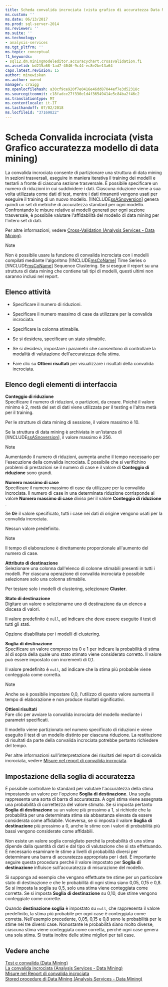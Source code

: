 ```yaml
---
title: Scheda convalida incrociata (vista grafico di accuratezza Data Mining) | Microsoft Docs
ms.custom: ''
ms.date: 06/13/2017
ms.prod: sql-server-2014
ms.reviewer: ''
ms.suite: ''
ms.technology:
- analysis-services
ms.tgt_pltfrm: ''
ms.topic: conceptual
f1_keywords:
- sql12.dm.miningmodeleditor.accuracychart.crossvalidation.f1
ms.assetid: bd215a68-1ad7-4046-9c44-ec8e2be13a64
caps.latest.revision: 15
author: minewiskan
ms.author: owend
manager: craigg
ms.openlocfilehash: a30cf9ce920f7e0416e46dd87044ef7e3d52318c
ms.sourcegitcommit: c18fadce27f330e1d4f36549414e5c84ba2f46c2
ms.translationtype: MT
ms.contentlocale: it-IT
ms.lasthandoff: 07/02/2018
ms.locfileid: "37169822"
---
```

# <a name="cross-validation-tab-mining-accuracy-chart-view"></a>Scheda Convalida incrociata (vista Grafico accuratezza modello di data mining)
  La convalida incrociata consente di partizionare una struttura di data mining in sezioni trasversali, eseguire in maniera iterativa il training dei modelli e testarli a fronte di ciascuna sezione trasversale. È possibile specificare un numero di riduzioni in cui suddividere i dati. Ciascuna riduzione viene a sua volta utilizzata come dati di test, mentre i dati rimanenti vengono usati per eseguire il training di un nuovo modello. [!INCLUDE[ssASnoversion](../includes/ssasnoversion-md.md)] genera quindi un set di metriche di accuratezza standard per ogni modello. Confrontando le misure relative ai modelli generati per ogni sezione trasversale, è possibile valutare l'affidabilità del modello di data mining per l'intero set di dati.  
  
 Per altre informazioni, vedere [Cross-Validation &#40;Analysis Services - Data Mining&#41;](data-mining/cross-validation-analysis-services-data-mining.md).  
  
> [!NOTE]  
>  Non è possibile usare la funzione di convalida incrociata con i modelli compilati mediante l'algoritmo [!INCLUDE[msCoName](../includes/msconame-md.md)] Time Series o [!INCLUDE[msCoName](../includes/msconame-md.md)] Sequence Clustering. Se si esegue il report su una struttura di data mining che contiene tali tipi di modelli, questi ultimi non saranno inclusi nel report.  
  
## <a name="task-list"></a>Elenco attività  
  
-   Specificare il numero di riduzioni.  
  
-   Specificare il numero massimo di case da utilizzare per la convalida incrociata.  
  
-   Specificare la colonna stimabile.  
  
-   Se si desidera, specificare un stato stimabile.  
  
-   Se si desidera, impostare i parametri che consentono di controllare la modalità di valutazione dell'accuratezza della stima.  
  
-   Fare clic su **Ottieni risultati** per visualizzare i risultati della convalida incrociata.  
  
## <a name="uielement-list"></a>Elenco degli elementi di interfaccia  
 **Conteggio di riduzione**  
 Specificare il numero di riduzioni, o partizioni, da creare. Poiché il valore minimo è 2, metà del set di dati viene utilizzata per il testing e l'altra metà per il training.  
  
 Per le strutture di data mining di sessione, il valore massimo è 10.  
  
 Se la struttura di data mining è archiviata in un'istanza di [!INCLUDE[ssASnoversion](../includes/ssasnoversion-md.md)], il valore massimo è 256.  
  
> [!NOTE]  
>  Aumentando il numero di riduzioni, aumenta anche il tempo necessario per l'esecuzione della convalida incrociata. È possibile che si verifichino problemi di prestazioni se il numero di case e il valore di **Conteggio di riduzione** sono grandi.  
  
 **Numero massimo di case**  
 Specificare il numero massimo di case da utilizzare per la convalida incrociata. Il numero di case in una determinata riduzione corrisponde al valore **Numero massimo di case** diviso per il valore **Conteggio di riduzione** .  
  
 Se **0**è il valore specificato, tutti i case nei dati di origine vengono usati per la convalida incrociata.  
  
 Nessun valore predefinito.  
  
> [!NOTE]  
>  Il tempo di elaborazione è direttamente proporzionale all'aumento del numero di case.  
  
 **Attributo di destinazione**  
 Selezionare una colonna dall'elenco di colonne stimabili presenti in tutti i modelli. Per ciascuna operazione di convalida incrociata è possibile selezionare solo una colonna stimabile.  
  
 Per testare solo i modelli di clustering, selezionare **Cluster**.  
  
 **Stato di destinazione**  
 Digitare un valore o selezionarne uno di destinazione da un elenco a discesa di valori.  
  
 Il valore predefinito è `null`, ad indicare che deve essere eseguito il test di tutti gli stati.  
  
 Opzione disabilitata per i modelli di clustering.  
  
 **Soglia**  **di destinazione**  
 Specificare un valore compreso tra 0 e 1 per indicare la probabilità di stima al di sopra della quale uno stato stimato viene considerato corretto. Il valore può essere impostato con incrementi di 0,1.  
  
 Il valore predefinito è `null`, ad indicare che la stima più probabile viene conteggiata come corretta.  
  
> [!NOTE]  
>  Anche se è possibile impostare 0,0, l'utilizzo di questo valore aumenta il tempo di elaborazione e non produce risultati significativi.  
  
 **Ottieni risultati**  
 Fare clic per avviare la convalida incrociata del modello mediante i parametri specificati.  
  
 Il modello viene partizionato nel numero specificato di riduzioni e viene eseguito il test di un modello distinto per ciascuna riduzione. La restituzione di risultati da parte della convalida incrociata potrebbe pertanto richiedere del tempo.  
  
 Per altre informazioni sull'interpretazione dei risultati del report di convalida incrociata, vedere [Misure nel report di convalida incrociata](data-mining/measures-in-the-cross-validation-report.md).  
  
## <a name="setting-the-accuracy-threshold"></a>Impostazione della soglia di accuratezza  
 È possibile controllare lo standard per valutare l'accuratezza della stima impostando un valore per l'opzione **Soglia** **di destinazione**. Una soglia rappresenta una sorta di barra di accuratezza. A ogni stima viene assegnata una probabilità di correttezza del valore stimato. Se si imposta pertanto **Soglia** **di destinazione** su un valore più prossimo a 1, si richiede che la probabilità per una determinata stima sia abbastanza elevata da essere considerata come affidabile. Viceversa, se si imposta il valore **Soglia** **di destinazione** più prossimo a 0, anche le stime con i valori di probabilità più bassi vengono considerate come affidabili.  
  
 Non esiste un valore soglia consigliato perché la probabilità di una stima dipende dalla quantità di dati e dal tipo di valutazione che si sta effettuando. È necessario esaminare le stime a livelli di probabilità diversi per determinare una barra di accuratezza appropriata per i dati. È importante seguire questa procedura perché il valore impostato per **Soglia** **di destinazione** influisce sull'accuratezza di misurazione del modello.  
  
 Si supponga ad esempio che vengano effettuate tre stime per un particolare stato di destinazione e che le probabilità di ogni stima siano 0,05, 0,15 e 0,8. Se si imposta la soglia su 0,5, solo una stima viene conteggiata come corretta. Se si imposta **Soglia** **di destinazione** su 0,10, due stime vengono conteggiate come corrette.  
  
 Quando **destinazione** **soglia** è impostato su `null`, che rappresenta il valore predefinito, la stima più probabile per ogni case è conteggiata come corretta. Nell'esempio precedente, 0,05, 0,15 e 0,8 sono le probabilità per le stime nei tre diversi case. Nonostante le probabilità siano molto diverse, ciascuna stima viene conteggiata come corretta, perché ogni case genera una sola stima. Si tratta inoltre delle stime migliori per tali case.  
  
## <a name="see-also"></a>Vedere anche  
 [Test e convalida &#40;Data Mining&#41;](data-mining/testing-and-validation-data-mining.md)   
 [La convalida incrociata &#40;Analysis Services - Data Mining&#41;](data-mining/cross-validation-analysis-services-data-mining.md)   
 [Misure nel Report di convalida incrociata](data-mining/measures-in-the-cross-validation-report.md)   
 [Stored procedure di Data Mining &#40;Analysis Services - Data Mining&#41;](/sql/analysis-services/data-mining/data-mining-stored-procedures-analysis-services-data-mining)  
  
  
